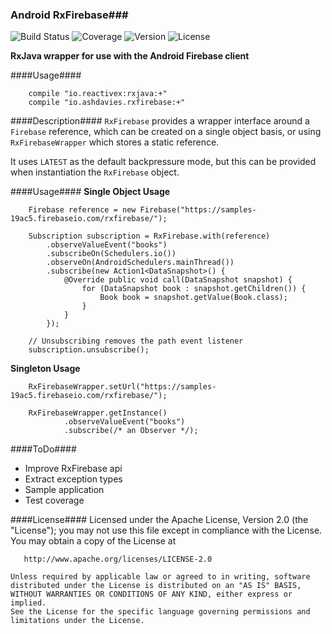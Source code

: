 ### Android RxFirebase###
![Build Status](https://img.shields.io/travis/ashdavies/android-rxfirebase.svg)
![Coverage](https://img.shields.io/codecov/c/github/ashdavies/android-rxfirebase.svg)
![Version](https://img.shields.io/badge/version-1.0.0-yellowgreen.svg)
![License](https://img.shields.io/badge/license-apache%202.0-blue.svg)

**RxJava wrapper for use with the Android Firebase client**

####Usage####
```android
    compile "io.reactivex:rxjava:+"
    compile "io.ashdavies.rxfirebase:+"
```

####Description####
`RxFirebase` provides a wrapper interface around a `Firebase` reference,
which can be created on a single object basis, or using `RxFirebaseWrapper`
which stores a static reference.

It uses `LATEST` as the default backpressure mode, but this can be provided
when instantiation the `RxFirebase` object.

####Usage####
**Single Object Usage**
```android
    Firebase reference = new Firebase("https://samples-19ac5.firebaseio.com/rxfirebase/");
    
    Subscription subscription = RxFirebase.with(reference)
        .observeValueEvent("books")
        .subscribeOn(Schedulers.io())
        .observeOn(AndroidSchedulers.mainThread())
        .subscribe(new Action1<DataSnapshot>() {
            @Override public void call(DataSnapshot snapshot) {
                for (DataSnapshot book : snapshot.getChildren()) {
                    Book book = snapshot.getValue(Book.class);
                }
            }
        });
    
    // Unsubscribing removes the path event listener
    subscription.unsubscribe();
```

**Singleton Usage**
```android
    RxFirebaseWrapper.setUrl("https://samples-19ac5.firebaseio.com/rxfirebase/");
    
    RxFirebaseWrapper.getInstance()
            .observeValueEvent("books")
            .subscribe(/* an Observer */);
```

####ToDo####
- Improve RxFirebase api
- Extract exception types
- Sample application
- Test coverage

####License####
    Licensed under the Apache License, Version 2.0 (the "License");
    you may not use this file except in compliance with the License.
    You may obtain a copy of the License at

       http://www.apache.org/licenses/LICENSE-2.0

    Unless required by applicable law or agreed to in writing, software
    distributed under the License is distributed on an "AS IS" BASIS,
    WITHOUT WARRANTIES OR CONDITIONS OF ANY KIND, either express or implied.
    See the License for the specific language governing permissions and
    limitations under the License.
